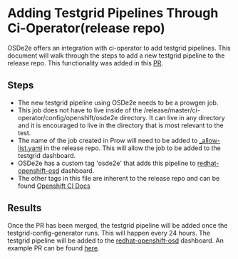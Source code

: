 # **Adding Testgrid Pipelines Through Ci-Operator(release repo)**

OSDe2e offers an integration with ci-operator to add testgrid pipelines.  This document will walk through the steps to add a new testgrid pipeline to the release repo.
This functionality was added in this [PR](https://github.com/openshift/ci-tools/pull/3244).

## **Steps**
* The new testgrid pipeline using OSDe2e needs to be a prowgen job.
* This job does not have to live inside of the /release/master/ci-operator/config/openshift/osde2e directory. It can live in any directory and it is encouraged to live in the directory that is most relevant to the test.
* The name of the job created in Prow will need to be added to [_allow-list.yaml](https://github.com/openshift/release/blob/master/core-services/testgrid-config-generator/_allow-list.yaml) in the release repo.  This will allow the job to be added to the testgrid dashboard.
* OSDe2e has a custom tag 'osde2e' that adds this pipeline to [redhat-openshift-osd](https://testgrid.k8s.io/redhat-openshift-osd) dashboard.
* The other tags in this file are inherent to the release repo and can be found [Openshift CI Docs](https://docs.ci.openshift.org/docs/how-tos/add-jobs-to-testgrid/)

## **Results**
Once the PR has been merged, the testgrid pipeline will be added once the testgrid-config-generator runs.  This will happen every 24 hours.  The testgrid pipeline will be added to the [redhat-openshift-osd](https://testgrid.k8s.io/redhat-openshift-osd) dashboard.
An example PR can be found [here](https://github.com/openshift/release/pull/36578).